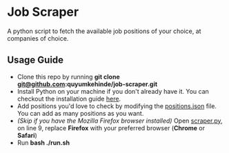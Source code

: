 # Job Scraper

A python script to fetch the available job positions of your choice, at companies of choice.

## Usage Guide

- Clone this repo by running **git clone git@github.com:quyumkehinde/job-scraper.git**
- Install Python on your machine if you don't already have it. You can checkout the installation guide [here](https://realpython.com/installing-python/).
- Add positions you'd love to check by modifying the [positions.json](positions.json) file. You can add as many positions as you want.
- *(Skip if you have the Mozilla Firefox browser installed)* Open [scraper.py](scraper.py), on line 9, replace **Firefox** with your preferred browser (**Chrome** or **Safari**)
- Run **bash ./run.sh**
